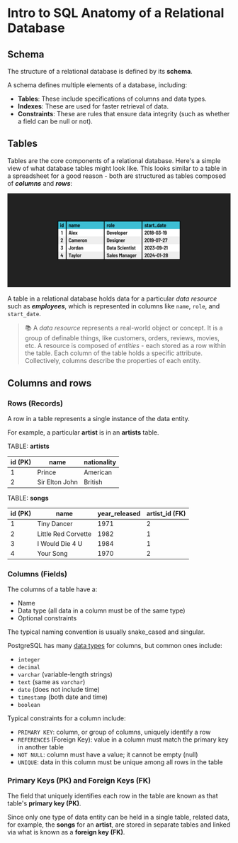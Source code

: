 <h1>
  <span class="headline">Intro to SQL</span>
  <span class="subhead">Anatomy of a Relational Database</span>
</h1>

## Schema

The structure of a relational database is defined by its **schema**.

A schema defines multiple elements of a database, including:

- **Tables**: These include specifications of columns and data types.
- **Indexes**: These are used for faster retrieval of data.
- **Constraints**: These are rules that ensure data integrity (such as whether a field can be null or not).

## Tables

Tables are the core components of a relational database. Here's a simple view of what database tables might look like. This looks similar to a table in a spreadsheet for a good reason - both are structured as tables composed of ***columns*** and ***rows***:

![An example of a relational database table](./assets/table-diagram.png)

A table in a relational database holds data for a particular *data resource* such as ***employees***, which is represented in columns like `name`, `role`, and `start_date`.

> 📚 A *data resource* represents a real-world object or concept. It is a group of definable things, like customers, orders, reviews, movies, etc. A resource is composed of *entities* - each stored as a row within the table. Each column of the table holds a specific attribute. Collectively, columns describe the properties of each entity.

## Columns and rows

### Rows (Records)

A row in a table represents a single instance of the data entity.

For example, a particular **artist** is in an **artists** table.

TABLE: **artists**

| id (PK) | name           | nationality |
| ------- | -------------- | ----------- |
| 1       | Prince         | American    |
| 2       | Sir Elton John | British     |

TABLE: **songs**

| id (PK) | name                | year_released | artist_id (FK) |
| ------- | ------------------- | ------------- | -------------- |
| 1       | Tiny Dancer         | 1971          | 2              |
| 2       | Little Red Corvette | 1982          | 1              |
| 3       | I Would Die 4 U     | 1984          | 1              |
| 4       | Your Song           | 1970          | 2              |

### Columns (Fields)

The columns of a table have a:

- Name
- Data type (all data in a column must be of the same type)
- Optional constraints

The typical naming convention is usually snake_cased and singular.

PostgreSQL has many [data types](https://www.postgresql.org/docs/current/datatype.html) for columns, but common ones include:

- `integer`
- `decimal`
- `varchar` (variable-length strings)
- `text` (same as `varchar`)
- `date` (does not include time)
- `timestamp` (both date and time)
- `boolean`

Typical constraints for a column include:

- `PRIMARY KEY`: column, or group of columns, uniquely identify a row
- `REFERENCES` (Foreign Key): value in a column must match the primary key in another table
- `NOT NULL`: column must have a value; it cannot be empty (null)
- `UNIQUE`: data in this column must be unique among all rows in the table

### Primary Keys (PK) and Foreign Keys (FK)

The field that uniquely identifies each row in the table are known as that table's **primary key (PK)**.

Since only one type of data entity can be held in a single table, related data, for example, the **songs** for an **artist**, are stored in separate tables and linked via what is known as a **foreign key (FK)**.
